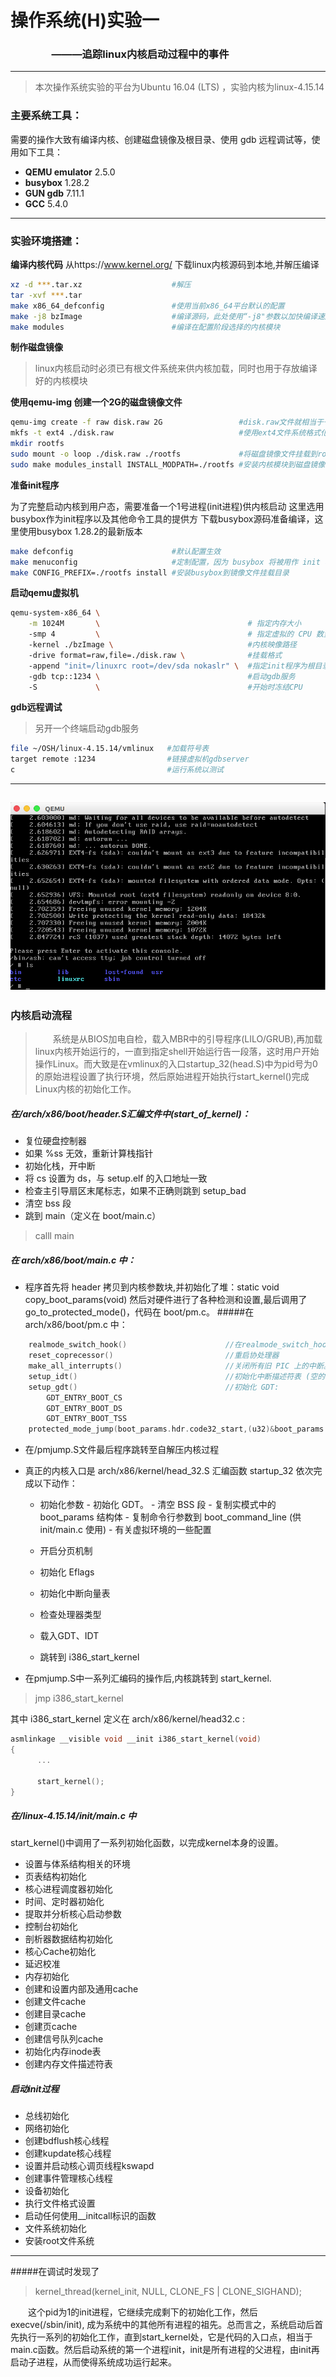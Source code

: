 # 操作系统(H)实验一
### &emsp;&emsp;&emsp;&emsp;———追踪linux内核启动过程中的事件


-------------------


>本次操作系统实验的平台为Ubuntu 16.04 (LTS) ，实验内核为linux-4.15.14


### 主要系统工具：
需要的操作大致有编译内核、创建磁盘镜像及根目录、使用 gdb 远程调试等，使用如下工具：
 
- **QEMU emulator**  2.5.0
- **busybox**              1.28.2
- **GUN gdb**              7.11.1
- **GCC**                      5.4.0

----------------------
### 实验环境搭建：

**编译内核代码**
从https://www.kernel.org/ 下载linux内核源码到本地,并解压编译
```bash
xz -d ***.tar.xz                    #解压
tar -xvf ***.tar
make x86_64_defconfig               #使用当前x86_64平台默认的配置
make -j8 bzImage                    #编译源码，此处使用“-j8"参数以加快编译速度
make modules                        #编译在配置阶段选择的内核模块
```
**制作磁盘镜像**
>linux内核启动时必须已有根文件系统来供内核加载，同时也用于存放编译好的内核模块

**使用qemu-img 创建一个2G的磁盘镜像文件**
```bash
qemu-img create -f raw disk.raw 2G                 #disk.raw文件就相当于一块磁盘
mkfs -t ext4 ./disk.raw                            #使用ext4文件系统格式化虚拟盘
mkdir rootfs 
sudo mount -o loop ./disk.raw ./rootfs             #将磁盘镜像文件挂载到rootfs目录上
sudo make modules_install INSTALL_MODPATH=./rootfs #安装内核模块到磁盘镜像中
```


**准备init程序**

为了完整启动内核到用户态，需要准备一个1号进程(init进程)供内核启动
这里选用busybox作为init程序以及其他命令工具的提供方
下载busybox源码准备编译，这里使用busybox 1.28.2的最新版本
```bash
make defconfig                      #默认配置生效
make menuconfig                     #定制配置，因为 busybox 将被用作 init 程序，而且磁盘镜像中没有任何其它库，所以busybox 需要被静态编译成一个独立、无依赖的可执行文件，以免运行时发生链接错误。
make CONFIG_PREFIX=./rootfs install #安装busybox到镜像文件挂载目录
```
**启动qemu虚拟机**
```bash
qemu-system-x86_64 \
    -m 1024M       \                                 # 指定内存大小
    -smp 4         \                                 # 指定虚拟的 CPU 数量
    -kernel ./bzImage \                              #内核映像路径
    -drive format=raw,file=./disk.raw \              #挂载格式
    -append "init=/linuxrc root=/dev/sda nokaslr" \  #指定init程序为根目录下linuxrc，这是一个软链接
    -gdb tcp::1234 \                                 #启动gdb服务
    -S             \                                 #开始时冻结CPU
```
**gdb远程调试**
>另开一个终端启动gdb服务
```bash
file ~/OSH/linux-4.15.14/vmlinux   #加载符号表
target remote :1234                #链接虚拟机gdbserver
c                                  #运行系统以测试
```



----------
![source](https://github.com/uniqueufo/OSH_test/blob/master/1.png)
----------
### 内核启动流程


>&emsp;&emsp;系统是从BIOS加电自检，载入MBR中的引导程序(LILO/GRUB),再加载linux内核开始运行的，一直到指定shell开始运行告一段落，这时用户开始操作Linux。而大致是在vmlinux的入口startup_32(head.S)中为pid号为0的原始进程设置了执行环境，然后原始进程开始执行start_kernel()完成Linux内核的初始化工作。


##### 在/arch/x86/boot/header.S汇编文件中(start_of_kernel)：


- 复位硬盘控制器
- 如果 %ss 无效，重新计算栈指针
-    初始化栈，开中断
-    将 cs 设置为 ds，与 setup.elf 的入口地址一致
-    检查主引导扇区末尾标志，如果不正确则跳到 setup_bad
-   清空 bss 段
-  跳到 main（定义在 boot/main.c）


>calll   main


##### 在 arch/x86/boot/main.c 中：


- 程序首先将 header 拷贝到内核参数块,并初始化了堆：static void copy_boot_params(void)
然后对硬件进行了各种检测和设置,最后调用了 go_to_protected_mode()，代码在 boot/pm.c。
#####在 arch/x86/boot/pm.c 中：

```cpp
    realmode_switch_hook()                      //在realmode_switch_hook() 中禁用了中断
    reset_coprecessor()                         //重启协处理器
    make_all_interrupts()                       //关闭所有旧 PIC 上的中断。其中的 io_delay 等待 I/O 操作完成。
    setup_idt()                                 //初始化中断描述符表 (空的)
    setup_gdt()                                 //初始化 GDT:
        GDT_ENTRY_BOOT_CS
        GDT_ENTRY_BOOT_DS
        GDT_ENTRY_BOOT_TSS
    protected_mode_jump(boot_params.hdr.code32_start,(u32)&boot_params + (ds() << 4)); //位于/arch/x86/boot/pmjump.S 
```
- 在/pmjump.S文件最后程序跳转至自解压内核过程
- 真正的内核入口是 arch/x86/kernel/head_32.S
汇编函数 startup_32 依次完成以下动作：
  - 初始化参数
        - 初始化 GDT。
        - 清空 BSS 段
        - 复制实模式中的 boot_params 结构体
        - 复制命令行参数到 boot_command_line (供 init/main.c 使用)
        - 有关虚拟环境的一些配置
   - 开启分页机制 
   - 初始化 Eflags

   - 初始化中断向量表
   - 检查处理器类型
   - 载入GDT、IDT
   - 跳转到 i386_start_kernel



- 在pmjump.S中一系列汇编码的操作后,内核跳转到 start_kernel.
>jmp i386_start_kernel

其中 i386_start_kernel 定义在 arch/x86/kernel/head32.c :
```cpp
asmlinkage __visible void __init i386_start_kernel(void)
{
      ...

      start_kernel();
}

```
##### 在/linux-4.15.14/init/main.c 中 

start_kernel()中调用了一系列初始化函数，以完成kernel本身的设置。
- 设置与体系结构相关的环境
- 页表结构初始化 
- 核心进程调度器初始化
- 时间、定时器初始化
- 提取并分析核心启动参数
- 控制台初始化
- 剖析器数据结构初始化
- 核心Cache初始化
- 延迟校准
- 内存初始化
- 创建和设置内部及通用cache
- 创建文件cache
- 创建目录cache
- 创建页cache
- 创建信号队列cache
- 初始化内存inode表
- 创建内存文件描述符表


##### 启动init过程

- 总线初始化
- 网络初始化
-    创建bdflush核心线程
-    创建kupdate核心线程
-    设置并启动核心调页线程kswapd
-    创建事件管理核心线程
-    设备初始化
-    执行文件格式设置
-    启动任何使用__initcall标识的函数
-    文件系统初始化
-   安装root文件系统


--------------------------------------
#####在调试时发现了
>kernel_thread(kernel_init, NULL, CLONE_FS | CLONE_SIGHAND);

　　这个pid为1的init进程，它继续完成剩下的初始化工作，然后execve(/sbin/init), 成为系统中的其他所有进程的祖先。总而言之，系统启动后首先执行一系列的初始化工作，直到start_kernel处，它是代码的入口点，相当于main.c函数。然后启动系统的第一个进程init，init是所有进程的父进程，由init再启动子进程，从而使得系统成功运行起来。

